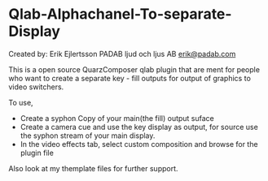 # Qlab-Alphachanel-To-separate-Display
Created by:
Erik Ejlertsson
PADAB ljud och ljus AB
erik@padab.com

This is a open source QuarzComposer qlab plugin that are ment for people who want to create a separate key - fill outputs for output of graphics to video switchers. 

To use, 
* Create a syphon Copy of your main(the fill) output suface
* Create a camera cue and use the key display as output, for source use the syphon stream of your main display.
* In the video effects tab, select custom composition and browse for the plugin file


Also look at my themplate files for further support.
